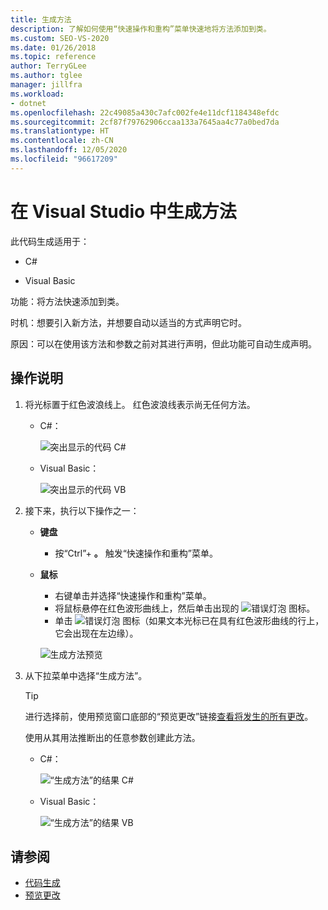 ```yaml
---
title: 生成方法
description: 了解如何使用“快速操作和重构”菜单快速地将方法添加到类。
ms.custom: SEO-VS-2020
ms.date: 01/26/2018
ms.topic: reference
author: TerryGLee
ms.author: tglee
manager: jillfra
ms.workload:
- dotnet
ms.openlocfilehash: 22c49085a430c7afc002fe4e11dcf1184348efdc
ms.sourcegitcommit: 2cf87f79762906ccaa133a7645aa4c77a0bed7da
ms.translationtype: HT
ms.contentlocale: zh-CN
ms.lasthandoff: 12/05/2020
ms.locfileid: "96617209"
---
```

# <a name="generate-a-method-in-visual-studio"></a>在 Visual Studio 中生成方法

此代码生成适用于：

- C#

- Visual Basic

功能：将方法快速添加到类。

时机：想要引入新方法，并想要自动以适当的方式声明它时。

原因：可以在使用该方法和参数之前对其进行声明，但此功能可自动生成声明。

## <a name="how-to"></a>操作说明

1. 将光标置于红色波浪线上。 红色波浪线表示尚无任何方法。

   - C#：

       ![突出显示的代码 C#](media/method-highlight-cs.png)

   - Visual Basic：

       ![突出显示的代码 VB](media/method-highlight-vb.png)

2. 接下来，执行以下操作之一：

   - **键盘**
      - 按“Ctrl”+ **。** 触发“快速操作和重构”菜单。
   - **鼠标**
      - 右键单击并选择“快速操作和重构”菜单。
      - 将鼠标悬停在红色波形曲线上，然后单击出现的 ![错误灯泡](media/error-bulb.png) 图标。
      - 单击 ![错误灯泡](media/error-bulb.png) 图标（如果文本光标已在具有红色波形曲线的行上，它会出现在左边缘）。

      ![生成方法预览](media/method-preview-cs.png)

3. 从下拉菜单中选择“生成方法”。

   > [!TIP]
   > 进行选择前，使用预览窗口底部的“预览更改”链接[查看将发生的所有更改](../../ide/preview-changes.md)。

   使用从其用法推断出的任意参数创建此方法。

   - C#：

       ![“生成方法”的结果 C#](media/method-result-cs.png)

   - Visual Basic：

       ![“生成方法”的结果 VB](media/method-result-vb.png)

## <a name="see-also"></a>请参阅

- [代码生成](../code-generation-in-visual-studio.md)
- [预览更改](../../ide/preview-changes.md)
